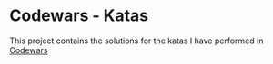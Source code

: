 # Codewars - Katas
This project contains the solutions for the katas I have performed in [Codewars](https://www.codewars.com/)